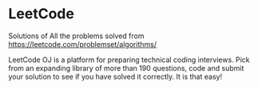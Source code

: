# LeetCode
Solutions of All the problems solved from https://leetcode.com/problemset/algorithms/

LeetCode OJ is a platform for preparing technical coding interviews. Pick from an expanding library of more than 190 questions, code and submit your solution to see if you have solved it correctly. It is that easy!

